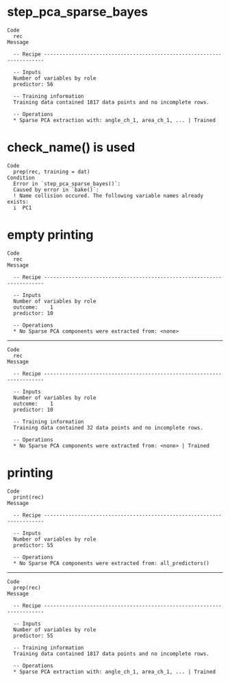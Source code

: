 # step_pca_sparse_bayes

    Code
      rec
    Message
      
      -- Recipe ----------------------------------------------------------------------
      
      -- Inputs 
      Number of variables by role
      predictor: 56
      
      -- Training information 
      Training data contained 1817 data points and no incomplete rows.
      
      -- Operations 
      * Sparse PCA extraction with: angle_ch_1, area_ch_1, ... | Trained

# check_name() is used

    Code
      prep(rec, training = dat)
    Condition
      Error in `step_pca_sparse_bayes()`:
      Caused by error in `bake()`:
      ! Name collision occured. The following variable names already exists:
      i  PC1

# empty printing

    Code
      rec
    Message
      
      -- Recipe ----------------------------------------------------------------------
      
      -- Inputs 
      Number of variables by role
      outcome:    1
      predictor: 10
      
      -- Operations 
      * No Sparse PCA components were extracted from: <none>

---

    Code
      rec
    Message
      
      -- Recipe ----------------------------------------------------------------------
      
      -- Inputs 
      Number of variables by role
      outcome:    1
      predictor: 10
      
      -- Training information 
      Training data contained 32 data points and no incomplete rows.
      
      -- Operations 
      * No Sparse PCA components were extracted from: <none> | Trained

# printing

    Code
      print(rec)
    Message
      
      -- Recipe ----------------------------------------------------------------------
      
      -- Inputs 
      Number of variables by role
      predictor: 55
      
      -- Operations 
      * No Sparse PCA components were extracted from: all_predictors()

---

    Code
      prep(rec)
    Message
      
      -- Recipe ----------------------------------------------------------------------
      
      -- Inputs 
      Number of variables by role
      predictor: 55
      
      -- Training information 
      Training data contained 1817 data points and no incomplete rows.
      
      -- Operations 
      * Sparse PCA extraction with: angle_ch_1, area_ch_1, ... | Trained

